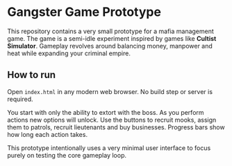 # Gangster Game Prototype

This repository contains a very small prototype for a mafia management game. The game is a semi-idle experiment inspired by games like **Cultist Simulator**. Gameplay revolves around balancing money, manpower and heat while expanding your criminal empire.

## How to run

Open `index.html` in any modern web browser. No build step or server is required.

You start with only the ability to extort with the boss. As you perform actions new options will unlock. Use the buttons to recruit mooks, assign them to patrols, recruit lieutenants and buy businesses. Progress bars show how long each action takes.

This prototype intentionally uses a very minimal user interface to focus purely on testing the core gameplay loop.
